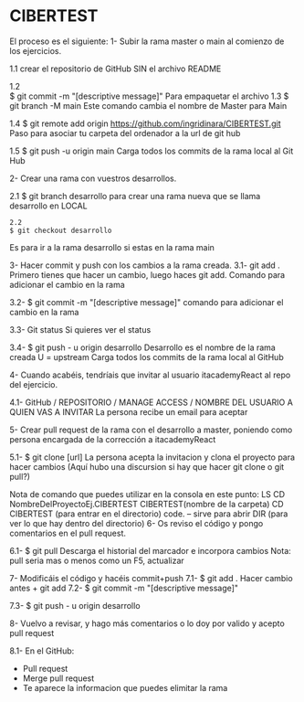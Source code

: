# CIBERTEST

El proceso es el siguiente:
1-	Subir la rama master o main  al comienzo de los ejercicios.

1.1	
crear el repositorio de GitHub SIN el archivo README

1.2	  
$ git commit -m "[descriptive message]"
Para empaquetar el archivo 
1.3	
 $ git branch -M main
Este comando cambia el nombre de Master para Main 

1.4	
$ git remote add origin https://github.com/ingridinara/CIBERTEST.git
        Paso para asociar tu carpeta del ordenador a la url de git hub 

1.5	
$ git push -u origin main
Carga todos los commits de la rama local al Git Hub 


2-	Crear una rama con vuestros desarrollos.

2.1
$ git branch desarrollo 
para crear una rama nueva que se llama desarrollo  en LOCAL 

	2.2
 	$ git checkout desarrollo
Es para ir a la rama desarrollo si estas en la rama main



3-	Hacer commit y push con los cambios a la rama creada.
3.1- 
git add .  
Primero tienes que hacer un cambio, luego haces git add.
Comando para adicionar el cambio en la rama 

3.2-
$ git commit -m "[descriptive message]"
comando para adicionar el cambio en la rama 


3.3-
Git status 
Si quieres ver el status 

3.4- 
$ git push  - u origin desarrollo
Desarrollo es el nombre de la rama creada
U = upstream 
Carga todos los commits de la rama local al GitHub


4-	Cuando acabéis, tendríais que invitar al usuario itacademyReact al repo del ejercicio.

4.1- 
GitHub / REPOSITORIO / MANAGE ACCESS / NOMBRE DEL USUARIO A QUIEN VAS A INVITAR
La persona recibe un email para aceptar 



5-	Crear pull request de la rama con el desarrollo a master, poniendo como persona encargada de la corrección a  itacademyReact

5.1- 
$ git clone [url]
La persona acepta la invitacion y clona el proyecto para hacer cambios
(Aquí hubo una discursion si hay que hacer git clone o git pull?)

Nota de comando que puedes utilizar en la consola en este punto:
LS
CD  NombreDelProyectoEj.CIBERTEST
CIBERTEST(nombre de la carpeta)
CD CIBERTEST (para entrar en el directorio)
code. – sirve para abrir
DIR (para ver lo que hay dentro del directorio)
6-	Os reviso el código y pongo comentarios en el pull request.

6.1-
$ git pull 
Descarga el historial del marcador e incorpora cambios
Nota: pull seria mas o menos como un F5, actualizar

7-	Modificáis el código y hacéis commit+push
7.1- 
$ git add .
Hacer cambio antes + git add
7.2- 
$ git commit -m "[descriptive message]"

7.3- 
$ git push  - u origin desarrollo


8-	Vuelvo a revisar, y hago más comentarios  o  lo doy por valido y acepto pull request

8.1- En el GitHub:
- Pull request
- Merge pull request
- Te aparece la informacion que puedes elimitar la rama 
